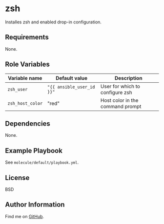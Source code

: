 zsh
=========

Installes zsh and enabled drop-in configuration.

Requirements
------------

None.

Role Variables
--------------

| Variable name | Default value | Description
|---------------|---------------|-------------
`zsh_user` | `"{{ ansible_user_id }}"` | User for which to configure zsh
`zsh_host_color` | "red" | Host color in the command prompt

Dependencies
------------

None.

Example Playbook
----------------

See `molecule/default/playbook.yml`.

License
-------

BSD

Author Information
------------------

Find me on [GitHub](https://github.com/ThreeFx).
